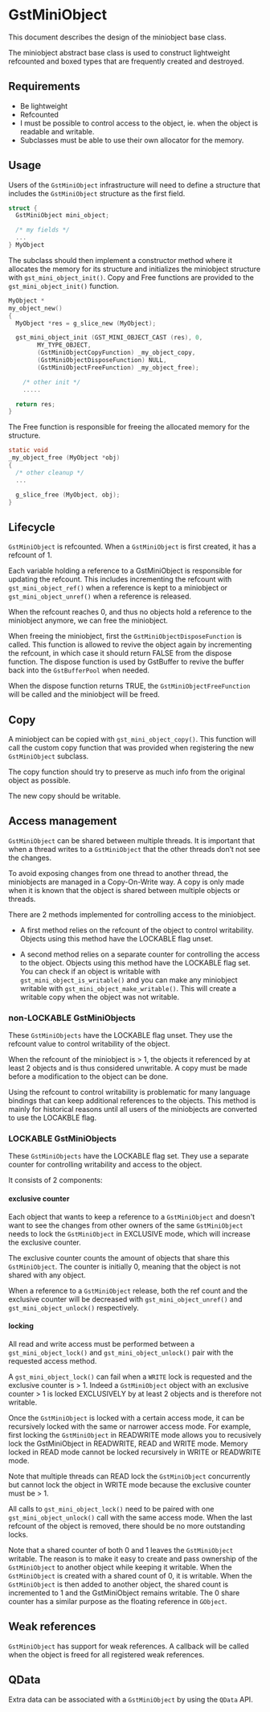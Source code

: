 # GstMiniObject

This document describes the design of the miniobject base class.

The miniobject abstract base class is used to construct lightweight
refcounted and boxed types that are frequently created and destroyed.

## Requirements

- Be lightweight
- Refcounted
- I must be possible to control access to the object, ie. when the
object is readable and writable.
- Subclasses must be able to use their own allocator for the memory.

## Usage

Users of the `GstMiniObject` infrastructure will need to define a
structure that includes the `GstMiniObject` structure as the first field.

``` c
struct {
  GstMiniObject mini_object;

  /* my fields */
  ...
} MyObject
```

The subclass should then implement a constructor method where it
allocates the memory for its structure and initializes the miniobject
structure with `gst_mini_object_init()`. Copy and Free functions are
provided to the `gst_mini_object_init()` function.

``` c
MyObject *
my_object_new()
{
  MyObject *res = g_slice_new (MyObject);

  gst_mini_object_init (GST_MINI_OBJECT_CAST (res), 0,
        MY_TYPE_OBJECT,
        (GstMiniObjectCopyFunction) _my_object_copy,
        (GstMiniObjectDisposeFunction) NULL,
        (GstMiniObjectFreeFunction) _my_object_free);

    /* other init */
    .....

  return res;
}
```

The Free function is responsible for freeing the allocated memory for
the structure.

``` c
static void
_my_object_free (MyObject *obj)
{
  /* other cleanup */
  ...

  g_slice_free (MyObject, obj);
}
```

## Lifecycle

`GstMiniObject` is refcounted. When a `GstMiniObject` is first created, it
has a refcount of 1.

Each variable holding a reference to a GstMiniObject is responsible for
updating the refcount. This includes incrementing the refcount with
`gst_mini_object_ref()` when a reference is kept to a miniobject or
`gst_mini_object_unref()` when a reference is released.

When the refcount reaches 0, and thus no objects hold a reference to the
miniobject anymore, we can free the miniobject.

When freeing the miniobject, first the `GstMiniObjectDisposeFunction` is
called. This function is allowed to revive the object again by
incrementing the refcount, in which case it should return FALSE from the
dispose function. The dispose function is used by GstBuffer to revive
the buffer back into the `GstBufferPool` when needed.

When the dispose function returns TRUE, the `GstMiniObjectFreeFunction`
will be called and the miniobject will be freed.

## Copy

A miniobject can be copied with `gst_mini_object_copy()`. This function
will call the custom copy function that was provided when registering
the new `GstMiniObject` subclass.

The copy function should try to preserve as much info from the original
object as possible.

The new copy should be writable.

## Access management

`GstMiniObject` can be shared between multiple threads. It is important
that when a thread writes to a `GstMiniObject` that the other threads
don’t not see the changes.

To avoid exposing changes from one thread to another thread, the
miniobjects are managed in a Copy-On-Write way. A copy is only made when
it is known that the object is shared between multiple objects or
threads.

There are 2 methods implemented for controlling access to the
miniobject.

  - A first method relies on the refcount of the object to control
    writability. Objects using this method have the LOCKABLE flag unset.

  - A second method relies on a separate counter for controlling the
    access to the object. Objects using this method have the LOCKABLE
    flag set.
    You can check if an object is writable with `gst_mini_object_is_writable()` and
    you can make any miniobject writable with `gst_mini_object_make_writable()`.
    This will create a writable copy when the object was not writable.

### non-LOCKABLE GstMiniObjects

These `GstMiniObjects` have the LOCKABLE flag unset. They use the refcount value
to control writability of the object.

When the refcount of the miniobject is > 1, the objects it referenced by at
least 2 objects and is thus considered unwritable. A copy must be made before a
modification to the object can be done.

Using the refcount to control writability is problematic for many language
bindings that can keep additional references to the objects. This method is
mainly for historical reasons until all users of the miniobjects are
converted to use the LOCAKBLE flag.

### LOCKABLE GstMiniObjects

These `GstMiniObjects` have the LOCKABLE flag set. They use a separate counter
for controlling writability and access to the object.

It consists of 2 components:

#### exclusive counter

Each object that wants to keep a reference to a `GstMiniObject` and doesn't want to
see the changes from other owners of the same `GstMiniObject` needs to lock the
`GstMiniObject` in EXCLUSIVE mode, which will increase the exclusive counter.

The exclusive counter counts the amount of objects that share this
`GstMiniObject`. The counter is initially 0, meaning that the object is not
shared with any object.

When a reference to a `GstMiniObject` release, both the ref count and the
exclusive counter will be decreased with `gst_mini_object_unref()` and
`gst_mini_object_unlock()` respectively.

#### locking

All read and write access must be performed between a `gst_mini_object_lock()`
and `gst_mini_object_unlock()` pair with the requested access method.

A `gst_mini_object_lock()` can fail when a `WRITE` lock is requested and the
exclusive counter is > 1. Indeed a `GstMiniObject` object with an exclusive
counter > 1 is locked EXCLUSIVELY by at least 2 objects and is therefore not
writable.

Once the `GstMiniObject` is locked with a certain access mode, it can be
recursively locked with the same or narrower access mode. For example, first
locking the `GstMiniObject` in READWRITE mode allows you to recusively lock the
GstMiniObject in READWRITE, READ and WRITE mode. Memory locked in READ mode
cannot be locked recursively in WRITE or READWRITE mode.

Note that multiple threads can READ lock the `GstMiniObject` concurrently but
cannot lock the object in WRITE mode because the exclusive counter must be > 1.

All calls to `gst_mini_object_lock()` need to be paired with one
`gst_mini_object_unlock()` call with the same access mode. When the last
refcount of the object is removed, there should be no more outstanding locks.

Note that a shared counter of both 0 and 1 leaves the `GstMiniObject` writable.
The reason is to make it easy to create and pass ownership of the `GstMiniObject`
to another object while keeping it writable. When the `GstMiniObject` is created
with a shared count of 0, it is writable. When the `GstMiniObject` is then added
to another object, the shared count is incremented to 1 and the GstMiniObject
remains writable. The 0 share counter has a similar purpose as the floating
reference in `GObject`.

## Weak references

`GstMiniObject` has support for weak references. A callback will be called
when the object is freed for all registered weak references.

## QData

Extra data can be associated with a `GstMiniObject` by using the `QData`
API.
